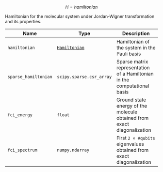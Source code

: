 $$ H = {{ hamiltonian }} $$

Hamiltonian for the molecular system under Jordan-Wigner transformation and its properties.

| Name            | Type              | Description                                                    |
|-----------------|-------------------|----------------------------------------------------------------|
| `hamiltonian`     | [`Hamiltonian`](https://docs.pennylane.ai/en/stable/code/api/pennylane.Hamiltonian.html#pennylane.Hamiltonian) | Hamiltonian of the system in the Pauli basis                   |
| `sparse_hamiltonian` | `scipy.sparse.csr_array`     | Sparse matrix representation of a Hamiltonian in the computational basis |
| `fci_energy`   | `float`     | Ground state energy of the molecule obtained from exact diagonalization          |
| `fci_spectrum`   | `numpy.ndarray`     | First `2 × #qubits` eigenvalues obtained from exact diagonalization          |
